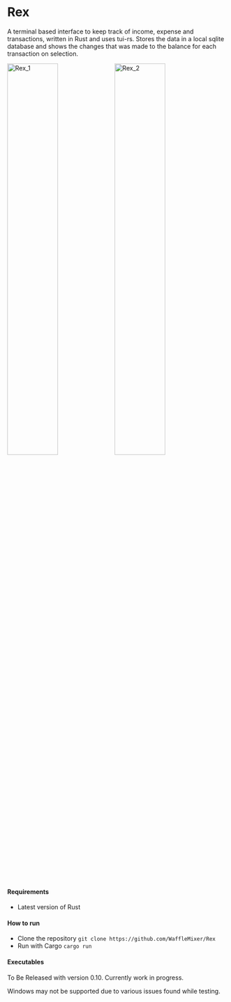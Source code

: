 # Rex
A terminal based interface to keep track of income, expense and transactions, written in Rust and uses tui-rs. Stores the data in a local sqlite database and shows the changes that was made to the balance for each transaction on selection.

<img src="https://dl.dropboxusercontent.com/s/ecnixug3vus2bj7/Rex_1.png" alt="Rex_1" width="48%" > <img src="https://dl.dropboxusercontent.com/s/uzi0ft4aw5u68gf/Rex_2.png" alt="Rex_2" width="48%" >

<h4>Requirements</h4>

- Latest version of Rust

<h4>How to run</h4>

- Clone the repository
`
git clone https://github.com/WaffleMixer/Rex
`
- Run with Cargo
`
cargo run
`

<h4>Executables</h4>

To Be Released with version 0.10. Currently work in progress.

Windows may not be supported due to various issues found while testing.